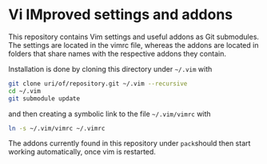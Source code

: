 # Vi IMproved settings and addons

This repository contains Vim settings and useful addons as Git submodules. The
settings are located in the vimrc file, whereas the addons are located in
folders that share names with the respective addons they contain.

Installation is done by cloning this directory under `~/.vim` with
```sh
git clone uri/of/repository.git ~/.vim --recursive
cd ~/.vim
git submodule update
```
and then creating a symbolic link to the file `~/.vim/vimrc` with
```sh
ln -s ~/.vim/vimrc ~/.vimrc
```
The addons currently found in this repository under `pack`should then start
working automatically, once vim is restarted.
